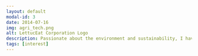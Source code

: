 ```yaml
---
layout: default
modal-id: 3
date: 2014-07-16
img: agri_tech.png
alt: LettucEat Corporation Logo
description: Passionate about the environment and sustainability, I have dabbled into Agriculture and the technologies that will move it forward. I am an incorporator of a hydroponics farm, that produces leafy greens like lettuce, chinese kale, grand rapids, arugula, and basil. I am also interested in building next a mushroom farm, a soy farm and maybe upgrade into aquaponics to farm fish as well.
tags: [interest]
---
```

